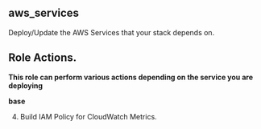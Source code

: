 aws_services
---------------------------
Deploy/Update the AWS Services that your stack depends on.

## Role Actions.
**This role can perform various actions depending on the service you are deploying**

**base**

4. Build IAM Policy for CloudWatch Metrics.

